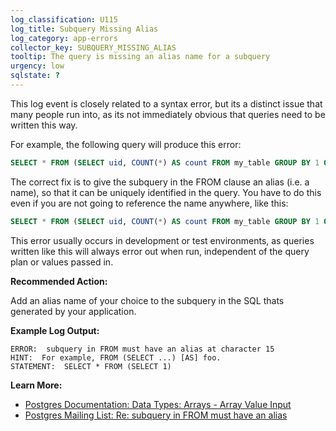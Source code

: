 ```yaml
---
log_classification: U115
log_title: Subquery Missing Alias
log_category: app-errors
collector_key: SUBQUERY_MISSING_ALIAS
tooltip: The query is missing an alias name for a subquery
urgency: low
sqlstate: ?
---
```


This log event is closely related to a syntax error, but its a distinct issue
that many people run into, as its not immediately obvious that queries need to
be written this way.

For example, the following query will produce this error:

```sql
SELECT * FROM (SELECT uid, COUNT(*) AS count FROM my_table GROUP BY 1 ORDER BY 2) LIMIT 1;
```

The correct fix is to give the subquery in the FROM clause an alias (i.e. a name),
so that it can be uniquely identified in the query. You have to do this even if you
are not going to reference the name anywhere, like this:

```sql
SELECT * FROM (SELECT uid, COUNT(*) AS count FROM my_table GROUP BY 1 ORDER BY 2) AS x LIMIT 1;
```

This error usually occurs in development or test environments, as queries written
like this will always error out when run, independent of the query plan or values passed in.

**Recommended Action:**

Add an alias name of your choice to the subquery in the SQL thats generated by your application.

**Example Log Output:**

```
ERROR:  subquery in FROM must have an alias at character 15
HINT:  For example, FROM (SELECT ...) [AS] foo.
STATEMENT:  SELECT * FROM (SELECT 1)
```

**Learn More:**

* [Postgres Documentation: Data Types: Arrays - Array Value Input](https://www.postgresql.org/docs/current/static/arrays.html#ARRAYS-INPUT)
* [Postgres Mailing List: Re: subquery in FROM must have an alias](https://www.postgresql.org/message-id/20080928071213.G14875%40megazone.bigpanda.com)
